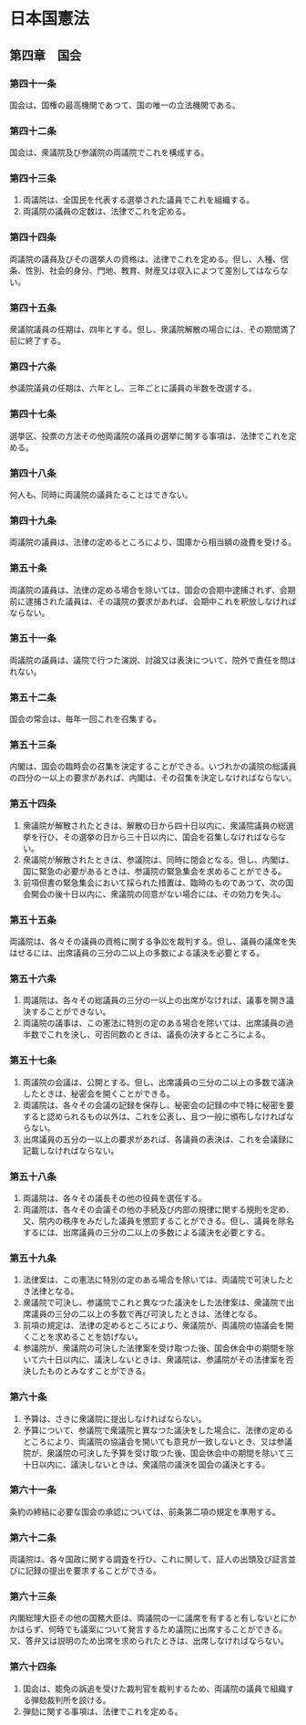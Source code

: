 # 日本国憲法

## 第四章　国会

### 第四十一条

国会は、国権の最高機関であつて、国の唯一の立法機関である。

### 第四十二条

国会は、衆議院及び参議院の両議院でこれを構成する。

### 第四十三条

1. 両議院は、全国民を代表する選挙された議員でこれを組織する。
2. 両議院の議員の定数は、法律でこれを定める。

### 第四十四条

両議院の議員及びその選挙人の資格は、法律でこれを定める。但し、人種、信条、性別、社会的身分、門地、教育、財産又は収入によつて差別してはならない。

### 第四十五条

衆議院議員の任期は、四年とする。但し、衆議院解散の場合には、その期間満了前に終了する。

### 第四十六条

参議院議員の任期は、六年とし、三年ごとに議員の半数を改選する。

### 第四十七条

選挙区、投票の方法その他両議院の議員の選挙に関する事項は、法律でこれを定める。

### 第四十八条

何人も、同時に両議院の議員たることはできない。

### 第四十九条

両議院の議員は、法律の定めるところにより、国庫から相当額の歳費を受ける。

### 第五十条

両議院の議員は、法律の定める場合を除いては、国会の会期中逮捕されず、会期前に逮捕された議員は、その議院の要求があれば、会期中これを釈放しなければならない。

### 第五十一条

両議院の議員は、議院で行つた演説、討論又は表決について、院外で責任を問はれない。

### 第五十二条

国会の常会は、毎年一回これを召集する。

### 第五十三条

内閣は、国会の臨時会の召集を決定することができる。いづれかの議院の総議員の四分の一以上の要求があれば、内閣は、その召集を決定しなければならない。

### 第五十四条

1. 衆議院が解散されたときは、解散の日から四十日以内に、衆議院議員の総選挙を行ひ、その選挙の日から三十日以内に、国会を召集しなければならない。
2. 衆議院が解散されたときは、参議院は、同時に閉会となる。但し、内閣は、国に緊急の必要があるときは、参議院の緊急集会を求めることができる。
3. 前項但書の緊急集会において採られた措置は、臨時のものであつて、次の国会開会の後十日以内に、衆議院の同意がない場合には、その効力を失ふ。

### 第五十五条

両議院は、各々その議員の資格に関する争訟を裁判する。但し、議員の議席を失はせるには、出席議員の三分の二以上の多数による議決を必要とする。

### 第五十六条

1. 両議院は、各々その総議員の三分の一以上の出席がなければ、議事を開き議決することができない。
2. 両議院の議事は、この憲法に特別の定のある場合を除いては、出席議員の過半数でこれを決し、可否同数のときは、議長の決するところによる。

### 第五十七条

1. 両議院の会議は、公開とする。但し、出席議員の三分の二以上の多数で議決したときは、秘密会を開くことができる。
2. 両議院は、各々その会議の記録を保存し、秘密会の記録の中で特に秘密を要すると認められるもの以外は、これを公表し、且つ一般に頒布しなければならない。
3. 出席議員の五分の一以上の要求があれば、各議員の表決は、これを会議録に記載しなければならない。

### 第五十八条

1. 両議院は、各々その議長その他の役員を選任する。
2. 両議院は、各々その会議その他の手続及び内部の規律に関する規則を定め、又、院内の秩序をみだした議員を懲罰することができる。但し、議員を除名するには、出席議員の三分の二以上の多数による議決を必要とする。

### 第五十九条

1. 法律案は、この憲法に特別の定のある場合を除いては、両議院で可決したとき法律となる。
2. 衆議院で可決し、参議院でこれと異なつた議決をした法律案は、衆議院で出席議員の三分の二以上の多数で再び可決したときは、法律となる。
3. 前項の規定は、法律の定めるところにより、衆議院が、両議院の協議会を開くことを求めることを妨げない。
4. 参議院が、衆議院の可決した法律案を受け取つた後、国会休会中の期間を除いて六十日以内に、議決しないときは、衆議院は、参議院がその法律案を否決したものとみなすことができる。

### 第六十条

1. 予算は、さきに衆議院に提出しなければならない。
2. 予算について、参議院で衆議院と異なつた議決をした場合に、法律の定めるところにより、両議院の協議会を開いても意見が一致しないとき、又は参議院が、衆議院の可決した予算を受け取つた後、国会休会中の期間を除いて三十日以内に、議決しないときは、衆議院の議決を国会の議決とする。

### 第六十一条

条約の締結に必要な国会の承認については、前条第二項の規定を準用する。

### 第六十二条

両議院は、各々国政に関する調査を行ひ、これに関して、証人の出頭及び証言並びに記録の提出を要求することができる。

### 第六十三条

内閣総理大臣その他の国務大臣は、両議院の一に議席を有すると有しないとにかかはらず、何時でも議案について発言するため議院に出席することができる。又、答弁又は説明のため出席を求められたときは、出席しなければならない。

### 第六十四条

1. 国会は、罷免の訴追を受けた裁判官を裁判するため、両議院の議員で組織する弾劾裁判所を設ける。
2. 弾劾に関する事項は、法律でこれを定める。
